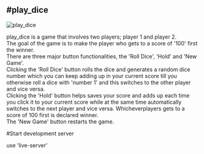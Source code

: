 #play_dice
---
![play_dice](https://github.com/blessdamy/play_dice/assets/111387281/ca57c55c-d40b-4cef-b269-72fdd4ff8df5)


play_dice is a game that involves two players; player 1 and player 2.   
The goal of the game is to make the player who gets to a score of '100' first the winner.   
There are three major button functionalities, the 'Roll Dice', 'Hold' and 'New Game'.   
Clicking the 'Roll Dice' button rolls the dice and generates a random dice number which you can keep adding up in your current score till you otherwise roll a dice with 'number 1' and this switches to the other player and vice versa.   
Clicking the 'Hold' button helps saves your score and adds up each time you click it to your current score while at the same time automatically switches to the next player and vice versa. Whicheverplayers gets to a score of 100 first is declared winner.   
The 'New Game' button restarts the game.  

#Start development server 

use 'live-server'
